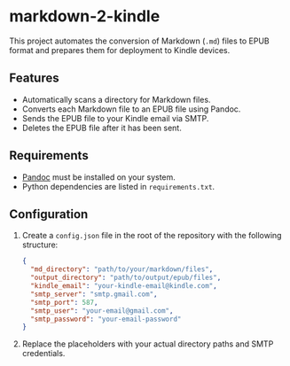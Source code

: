 # markdown-2-kindle

This project automates the conversion of Markdown (`.md`) files to EPUB format and prepares them for deployment to Kindle devices.

## Features
- Automatically scans a directory for Markdown files.
- Converts each Markdown file to an EPUB file using Pandoc.
- Sends the EPUB file to your Kindle email via SMTP.
- Deletes the EPUB file after it has been sent.

## Requirements
- [Pandoc](https://pandoc.org/installing.html) must be installed on your system.
- Python dependencies are listed in `requirements.txt`.

## Configuration

1. Create a `config.json` file in the root of the repository with the following structure:

   ```json
   {
     "md_directory": "path/to/your/markdown/files",
     "output_directory": "path/to/output/epub/files",
     "kindle_email": "your-kindle-email@kindle.com",
     "smtp_server": "smtp.gmail.com",
     "smtp_port": 587,
     "smtp_user": "your-email@gmail.com",
     "smtp_password": "your-email-password"
   }
   ```

2. Replace the placeholders with your actual directory paths and SMTP credentials.

